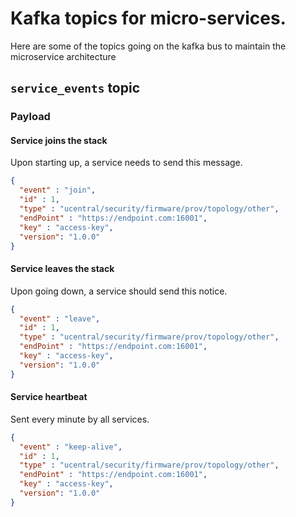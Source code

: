 # Kafka topics for micro-services.
Here are some of the topics going on the kafka bus to maintain the microservice architecture

## `service_events` topic

### Payload

#### Service joins the stack
Upon starting up, a service needs to send this message.
```json
{
  "event" : "join",
  "id" : 1,
  "type" : "ucentral/security/firmware/prov/topology/other",
  "endPoint" : "https://endpoint.com:16001",
  "key" : "access-key",
  "version": "1.0.0"
}
```

#### Service leaves the stack
Upon going down, a service should send this notice.
```json
{
  "event" : "leave",
  "id" : 1,
  "type" : "ucentral/security/firmware/prov/topology/other",
  "endPoint" : "https://endpoint.com:16001",
  "key" : "access-key",
  "version": "1.0.0"
}
```

#### Service heartbeat
Sent every minute by all services.
```json
{
  "event" : "keep-alive",
  "id" : 1,
  "type" : "ucentral/security/firmware/prov/topology/other",
  "endPoint" : "https://endpoint.com:16001",
  "key" : "access-key",
  "version": "1.0.0"
}
```

